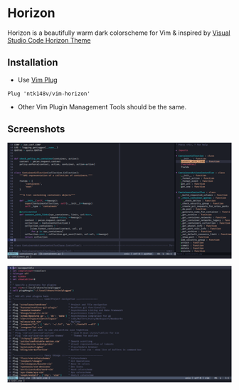 # Horizon

Horizon is a beautifully warm dark colorscheme for Vim & inspired by [Visual Studio Code Horizon Theme](https://marketplace.visualstudio.com/items?itemName=jolaleye.horizon-theme-vscode)

## Installation

* Use [Vim Plug](https://github.com/junegunn/vim-plug)

```
Plug 'ntk148v/vim-horizon'
```

* Other Vim Plugin Management Tools should be the same.

## Screenshots

![screenshot-python](./screenshots/screenshot1.png)

![screenshot-initvim](./screenshots/screenshot2.png)



